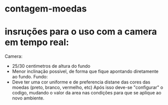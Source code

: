 # contagem-moedas

# insruções para o uso com a camera em tempo real:

Camera:
  - 25/30 centimetros de altura do fundo
  - Menor inclinação possivel, de forma que fique apontando diretamente ao fundo.
 Fundo:
  - Deve ter uma cor uniforme e de preferencia distane das cores das moedas (preto, branco, vermelho, etc)
 Após isso deve-se "configurar" o codigo, mudando o valor da area nas condições para que se aplique ao novo ambiente.

